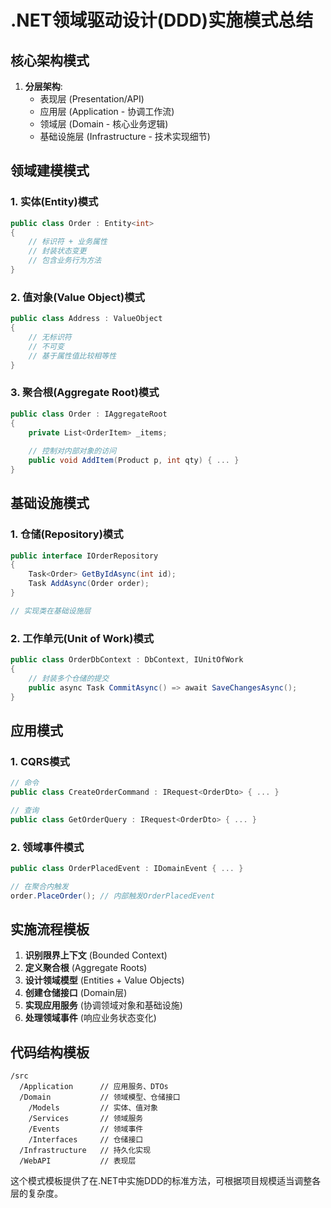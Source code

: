 # .NET领域驱动设计(DDD)实施模式总结

## 核心架构模式

1. **分层架构**:
   - 表现层 (Presentation/API)
   - 应用层 (Application - 协调工作流)
   - 领域层 (Domain - 核心业务逻辑)
   - 基础设施层 (Infrastructure - 技术实现细节)

## 领域建模模式

### 1. 实体(Entity)模式
```csharp
public class Order : Entity<int>
{
    // 标识符 + 业务属性
    // 封装状态变更
    // 包含业务行为方法
}
```

### 2. 值对象(Value Object)模式
```csharp
public class Address : ValueObject
{
    // 无标识符
    // 不可变
    // 基于属性值比较相等性
}
```

### 3. 聚合根(Aggregate Root)模式
```csharp
public class Order : IAggregateRoot
{
    private List<OrderItem> _items;
    
    // 控制对内部对象的访问
    public void AddItem(Product p, int qty) { ... }
}
```

## 基础设施模式

### 1. 仓储(Repository)模式
```csharp
public interface IOrderRepository
{
    Task<Order> GetByIdAsync(int id);
    Task AddAsync(Order order);
}

// 实现类在基础设施层
```

### 2. 工作单元(Unit of Work)模式
```csharp
public class OrderDbContext : DbContext, IUnitOfWork
{
    // 封装多个仓储的提交
    public async Task CommitAsync() => await SaveChangesAsync();
}
```

## 应用模式

### 1. CQRS模式
```csharp
// 命令
public class CreateOrderCommand : IRequest<OrderDto> { ... }

// 查询
public class GetOrderQuery : IRequest<OrderDto> { ... }
```

### 2. 领域事件模式
```csharp
public class OrderPlacedEvent : IDomainEvent { ... }

// 在聚合内触发
order.PlaceOrder(); // 内部触发OrderPlacedEvent
```

## 实施流程模板

1. **识别限界上下文** (Bounded Context)
2. **定义聚合根** (Aggregate Roots)
3. **设计领域模型** (Entities + Value Objects)
4. **创建仓储接口** (Domain层)
5. **实现应用服务** (协调领域对象和基础设施)
6. **处理领域事件** (响应业务状态变化)

## 代码结构模板

```
/src
  /Application      // 应用服务、DTOs
  /Domain           // 领域模型、仓储接口
    /Models         // 实体、值对象
    /Services       // 领域服务
    /Events         // 领域事件
    /Interfaces     // 仓储接口
  /Infrastructure   // 持久化实现
  /WebAPI           // 表现层
```

这个模式模板提供了在.NET中实施DDD的标准方法，可根据项目规模适当调整各层的复杂度。

